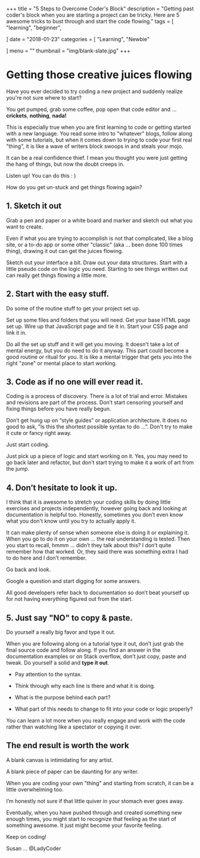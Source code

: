 +++
title = "5 Steps to Overcome Coder's Block"
description = "Getting past coder's block when you are starting a project can be tricky. Here are 5 awesome tricks to bust through and start the code flowing."
tags = [
    "learning",
    "beginner",
    
]
date = "2018-01-23"
categories = [
     "Learning",
    "Newbie"
    
]
menu = ""
thumbnail = "img/blank-slate.jpg"
+++

# Getting those creative juices flowing

Have you ever decided to try coding a new project and suddenly realize you're not sure where to start? 

You get pumped, grab some coffee, pop open that code editor and ... **crickets**, **nothing**, **nada!**

This is especially true when you are first learning to code or getting started with a new language. You read some intro to "whatever" blogs, follow along with some tutorials, but when it comes down to trying to code your first real "thing", it is like a wave of writers block swoops in and steals your mojo.

It can be a real confidence thief. I mean you thought you were just getting the hang of things, but now the doubt creeps in. 

Listen up! You can do this : )

How do you get un-stuck and get things flowing again?

## 1. Sketch it out

Grab a pen and paper or a white board and marker and sketch out what you want to create.

Even if what you are trying to accomplish is not that complicated, like a blog site, or a to-do app or some other "classic"  (aka ... been done 100 times thing), drawing it out can get the juices flowing. 

Sketch out your interface a bit. Draw out your data structures. Start with a little pseudo code on the logic you need. Starting to see things written out can really get things flowing a little more.

## 2. Start with the easy stuff.

Do some of the routine stuff to get your project set up. 

Set up some files and folders that you will need. Get your base HTML page set up.  Wire up that JavaScript page and tie it in. Start your CSS page and link it in. 

Do all the set up stuff and it will get you moving. It doesn't take a lot of mental energy, but you do need to do it anyway.  This part could become a good routine or ritual for you. It is like a mental trigger that gets you into the right "zone" or mental place to start working.

## 3. Code as if no one will ever read it.

Coding is a process of discovery.  There is a lot of trial and error. Mistakes and revisions are part of the process. Don’t start censoring yourself and fixing things before you have really begun. 

Don’t get hung up on “style guides” or application architecture. It does no good to ask, "Is this the shortest possible syntax to do ...”. Don't try to make it cute or fancy right away. 

Just start coding. 

Just pick up a piece of logic and start working on it. Yes, you may need to go back later and refactor, but don’t start trying to make it a work of art from the jump. 

## 4. Don’t hesitate to look it up.

I think that it is awesome to stretch your coding skills by doing little exercises and projects independently, however going back and looking at documentation is helpful too.  Honestly, sometimes you don’t even know what you don't know until you try to actually apply it. 

It can make plenty of sense when someone else is doing it or explaining it. When you go to do it on your own ... the real understanding is tested. Then you start to recall, hmmm ... didn’t they talk about this?  I don’t quite remember how that worked. Or, they said there was something extra I had to do here and I don’t remember. 

Go back and look. 

Google a question and start digging for some answers. 

All good developers refer back to documentation so don’t beat yourself up for not having everything figured out from the start.

## 5. Just say "NO" to copy & paste. 

Do yourself a really big favor and type it out. 

When you are following along on a tutorial type it out, don’t just grab the final source code and follow along. If you find an answer in the documentation examples or on Stack overflow, don’t just copy, paste and tweak. Do yourself a solid and **type it out**. 

- Pay attention to the syntax. 

- Think through why each line is there and what it is doing. 

- What is the purpose behind each part? 

- What part of this needs to change to fit into your code or logic properly? 

You can learn a lot more when you really engage and work with the code rather than watching like a spectator or copying it over.

## The end result is worth the work

A blank canvas is intimidating for any artist.

A blank piece of paper can be daunting for any writer.

When you are coding your own "thing" and starting from scratch, it can be a little overwhelming too. 

I’m honestly not sure if that little quiver in your stomach ever goes away. 

Eventually, when you have pushed through and created something new enough times, you might start to recognize that feeling as the start of something awesome. It just might become your favorite feeling.

Keep on coding!

Susan ... @LadyCoder